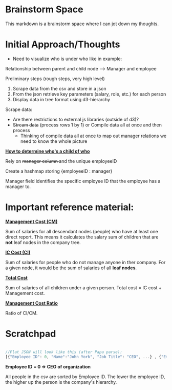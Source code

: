 # Brainstorm Space

This markdown is a brainstorm space where I can jot down my thoughts.

# Initial Approach/Thoughts

- Need to visualize who is under who like in example:

Relationship between parent and child node --> Manager and employee

Preliminary steps (rough steps, very high level)
1. Scrape data from the csv and store in a json
2. From the json retrieve key parameters (salary, role, etc.) for each person
3. Display data in tree format using d3-hierarchy


Scrape data:
- Are there restrictions to external js libraries (outside of d3)?
- <s>Stream data</s> (process rows 1 by 1) or Compile data all at once and then process
    - Thinking of compile data all at once to map out manager relations we need to know the whole picture




<ins>**How to determine who's a child of who**</ins>

Rely on <s> manager column </s> and the unique employeeID

Create a hashmap storing {employeeID : manager}

Manager field identifies the specific employee ID that the employee has a manager to. 


# Important reference material: 

<ins>**Management Cost (CM)**</ins>

Sum of salaries for all descendant nodes (people) who have at least one direct report. This means it calculates the salary sum of children that are **not** leaf nodes in the company tree.


<ins>**IC Cost (CI)**</ins>

Sum of salaries for people who do not manage anyone in ther company. For a given node, it would be the sum of salaries of all **leaf nodes**.


<ins>**Total Cost**</ins>

Sum of salaries of all children under a given person. Total cost = IC cost + Management cost.


<ins>**Management Cost Ratio**</ins>

Ratio of CI/CM.


# Scratchpad


```js

//Flat JSON will look like this (after Papa parse):
[{"Employee ID": 0, "Name":"John York", "Job Title": "CEO", ...} , {"Employee ID": 1, "Name":"John Pork", "Job Title": "CTO", ...}, ...]

```


**Employee ID = 0 => CEO of organization**

All people in the csv are sorted by Employee ID. The lower the employee ID, the higher up the person is the company's hierarchy.











